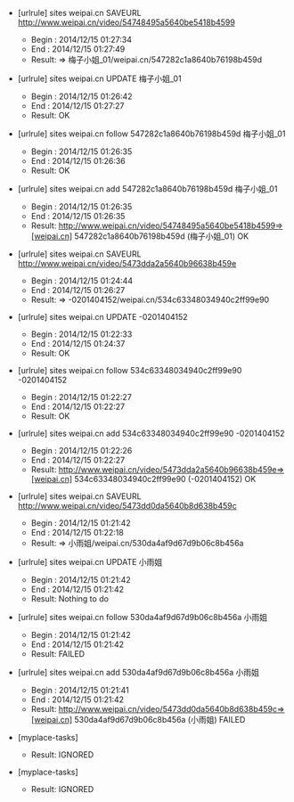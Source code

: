 * [urlrule] sites weipai.cn SAVEURL http://www.weipai.cn/video/54748495a5640be5418b4599

    * Begin : 2014/12/15 01:27:34
    * End   : 2014/12/15 01:27:49
    * Result: => 梅子小姐_01/weipai.cn/547282c1a8640b76198b459d

* [urlrule] sites weipai.cn UPDATE 梅子小姐_01

    * Begin : 2014/12/15 01:26:42
    * End   : 2014/12/15 01:27:27
    * Result: OK

* [urlrule] sites weipai.cn follow 547282c1a8640b76198b459d 梅子小姐_01

    * Begin : 2014/12/15 01:26:35
    * End   : 2014/12/15 01:26:36
    * Result: OK

* [urlrule] sites weipai.cn add 547282c1a8640b76198b459d 梅子小姐_01

    * Begin : 2014/12/15 01:26:35
    * End   : 2014/12/15 01:26:35
    * Result: http://www.weipai.cn/video/54748495a5640be5418b4599=>[weipai.cn] 547282c1a8640b76198b459d (梅子小姐_01) OK

* [urlrule] sites weipai.cn SAVEURL http://www.weipai.cn/video/5473dda2a5640b96638b459e

    * Begin : 2014/12/15 01:24:44
    * End   : 2014/12/15 01:26:27
    * Result: => -0201404152/weipai.cn/534c63348034940c2ff99e90

* [urlrule] sites weipai.cn UPDATE -0201404152

    * Begin : 2014/12/15 01:22:33
    * End   : 2014/12/15 01:24:37
    * Result: OK

* [urlrule] sites weipai.cn follow 534c63348034940c2ff99e90 -0201404152

    * Begin : 2014/12/15 01:22:27
    * End   : 2014/12/15 01:22:27
    * Result: OK

* [urlrule] sites weipai.cn add 534c63348034940c2ff99e90 -0201404152

    * Begin : 2014/12/15 01:22:26
    * End   : 2014/12/15 01:22:27
    * Result: http://www.weipai.cn/video/5473dda2a5640b96638b459e=>[weipai.cn] 534c63348034940c2ff99e90 (-0201404152) OK

* [urlrule] sites weipai.cn SAVEURL http://www.weipai.cn/video/5473dd0da5640b8d638b459c

    * Begin : 2014/12/15 01:21:42
    * End   : 2014/12/15 01:22:18
    * Result: => 小雨姐/weipai.cn/530da4af9d67d9b06c8b456a

* [urlrule] sites weipai.cn UPDATE 小雨姐

    * Begin : 2014/12/15 01:21:42
    * End   : 2014/12/15 01:21:42
    * Result: Nothing to do

* [urlrule] sites weipai.cn follow 530da4af9d67d9b06c8b456a 小雨姐

    * Begin : 2014/12/15 01:21:42
    * End   : 2014/12/15 01:21:42
    * Result: FAILED

* [urlrule] sites weipai.cn add 530da4af9d67d9b06c8b456a 小雨姐

    * Begin : 2014/12/15 01:21:41
    * End   : 2014/12/15 01:21:42
    * Result: http://www.weipai.cn/video/5473dd0da5640b8d638b459c=>[weipai.cn] 530da4af9d67d9b06c8b456a (小雨姐) FAILED

* [myplace-tasks] 

    * Result: IGNORED

* [myplace-tasks] 

    * Result: IGNORED

